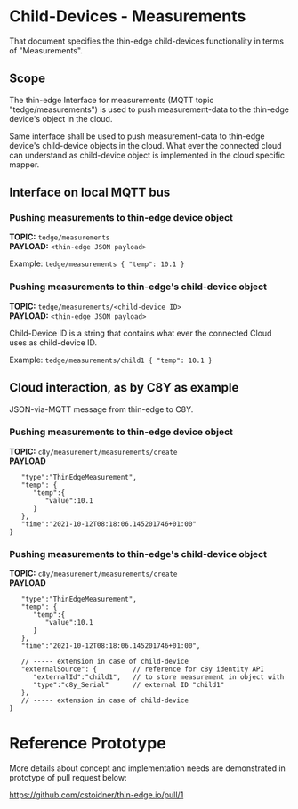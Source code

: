 # Child-Devices - Measurements

That document specifies the thin-edge child-devices functionality in terms of "Measurements".

## Scope
The thin-edge Interface for measurements (MQTT topic "tedge/measurements") is used to push measurement-data to the thin-edge device's object in the cloud.

Same interface shall be used to push measurement-data to thin-edge device's child-device objects in the cloud. What ever the connected cloud can understand as child-device object is implemented in the cloud specific mapper.

## Interface on local MQTT bus

### Pushing measurements to thin-edge device object
**TOPIC:** ```tedge/measurements```<br/>
**PAYLOAD:** ```<thin-edge JSON payload>```

Example:
```tedge/measurements { "temp": 10.1 }```

### Pushing measurements to thin-edge's child-device object
**TOPIC:** ```tedge/measurements/<child-device ID>```<br/>
**PAYLOAD:** ```<thin-edge JSON payload>```

Child-Device ID is a string that contains what ever the connected Cloud uses as child-device ID.

Example:
```tedge/measurements/child1 { "temp": 10.1 }```


## Cloud interaction, as by C8Y as example
JSON-via-MQTT message from thin-edge to C8Y.

### Pushing measurements to thin-edge device object
**TOPIC:** ```c8y/measurement/measurements/create``` <br/>
**PAYLOAD** 
```{
   "type":"ThinEdgeMeasurement",
   "temp": {
      "temp":{
         "value":10.1
      }
   },
   "time":"2021-10-12T08:18:06.145201746+01:00"
}
```

### Pushing measurements to thin-edge's child-device object
**TOPIC:** ```c8y/measurement/measurements/create``` <br/>
**PAYLOAD** 
```{
   "type":"ThinEdgeMeasurement",
   "temp": {
      "temp":{
         "value":10.1
      }
   },
   "time":"2021-10-12T08:18:06.145201746+01:00",
   
   // ----- extension in case of child-device
   "externalSource": {         // reference for c8y identity API
      "externalId":"child1",   // to store measurement in object with 
      "type":"c8y_Serial"      // external ID "child1"
   },
   // ----- extension in case of child-device
}
```

# Reference Prototype
More details about concept and implementation needs are demonstrated in prototype of pull request below: 

   https://github.com/cstoidner/thin-edge.io/pull/1 
